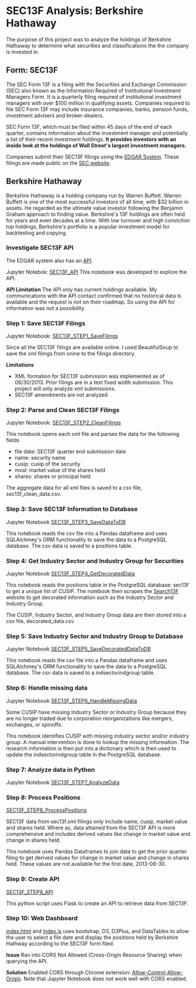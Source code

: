 # SEC13F Analysis: Berkshire Hathaway 

The purpose of this project was to analyze the holdings of Berkshire Hathaway to determine what securities and classifications the the company is invested in.

## Form: SEC13F

The SEC Form 13F is a filing with the Securities and Exchange Commission (SEC) also known as the Information Required of Institutional Investment Managers Form. It is a quarterly filing required of institutional investment managers with over $100 million in qualifying assets. Companies required to file SEC Form 13F may include insurance companies, banks, pension funds, investment advisers and broker-dealers.

SEC Form 13F, which must be filed within 45 days of the end of each quarter, contains information about the investment manager and potentially a list of their recent investment holdings. **It provides investors with an inside look at the holdings of Wall Street's largest investment managers.**

Companies submit their SEC13F filings using the [EDGAR System](https://www.sec.gov/page/everythingedgar).  These filings are made public on the [SEC website](https://www.sec.gov/edgar/searchedgar/companysearch.html).

## Berkshire Hathaway

Berkshire Hathaway is a holding company run by Warren Buffett.  Warren Buffett is one of the most successful investors of all time, with $32 billion in assets.  He regarded as the ultimate value investor following the Benjamin Graham approach to finding value. Berkshire's 13F holdings are often held for years and even decades at a time. With low turnover and high conviction top holdings, Berkshire's portfolio is a popular investment model for backtesting and copying.


### Investigate SEC13F API

The EDGAR system also has an [API](http://developer.edgar-online.com/).

Jupyter Notebok: [SEC13F_API](https://github.com/shanegela/DataAnalytics/blob/gh-pages/SEC13F/SEC13F_API.ipynb)
This notebook was developed to explore the API.

**API Limitation**  The API only has current holdings available.  My communications with the API contact confirmed that no historical data is available and the request is not on their roadmap.  So using the API for information was not a possibility.

### Step 1: Save SEC13F Filings

Jupyter Notebook: [SEC13F_STEP1_SaveFilings](https://github.com/shanegela/DataAnalytics/blob/gh-pages/SEC13F/SEC13F_STEP1_SaveFilings.ipynb)

Since all the SEC13F filings are available online.  I used BeautifulSoup to save the xml filings from onine to the filings directory.

**Limitations** 
* XML formation for SEC13F submission was implemented as of 06/30/2013.  Prior filings are in a text fixed width submission.  This project will only analyze xml submissions.
* SEC13F amendments are not analyzed

### Step 2: Parse and Clean SEC13F Filings

Jupyter Notebook: [SEC13F_STEP2_CleanFilings](https://github.com/shanegela/DataAnalytics/blob/gh-pages/SEC13F/SEC13F_STEP2_CleanFilings.ipynb)

This notebook opens each xml file and parses the data for the following fields
* file date: SEC13F quarter end submission date
* name: security name
* cusip: cusip of the security
* mval: market value of the shares held
* shares: shares or principal held

The aggregate data for all xml files is saved to a csv file, sec13f_clean_data.csv.

### Step 3: Save SEC13F Information to Database

Jupyter Notebook [SEC13F_STEP3_SaveDataToDB](https://github.com/shanegela/DataAnalytics/blob/gh-pages/SEC13F/SEC13F_STEP3_SaveDataToDB.ipynb)

This notebook reads the csv file into a Pandas dataframe and uses SQLAlchmey's ORM functionality to save the data to a PostgreSQL database.  The csv data is saved to a positions table.

### Step 4: Get Industry Sector and Industry Group for Securities

Jupyter Notebook [SEC13F_STEP4_GetDecoratedData](https://github.com/shanegela/DataAnalytics/blob/gh-pages/SEC13F/SEC13F_STEP4_GetDecoratedData.ipynb)

This notebook reads the positions table in the PostgreSQL database: sec13f to get a unique list of CUSIP.  The notebook then scrapes the  [Search13F](https://search13f.com/securities/neighbors/) website to get decorated information such as the Industry Sector and Industry Group.

The CUSIP, Industry Sector, and Industry Group data are then stored into a csv file, decorated_data.csv

### Step 5: Save Industry Sector and Industry Group to Database

Jupyter Notebook [SEC13F_STEP5_SaveDecoratedDataToDB](https://github.com/shanegela/DataAnalytics/blob/gh-pages/SEC13F/SEC13F_STEP5_SaveDecoratedDataToDB.ipynb)

This notebook reads the csv file into a Pandas dataframe and uses SQLAlchmey's ORM functionality to save the data to a PostgreSQL database.  The csv data is saved to a indsectorindgroup table.

### Step 6: Handle missing data

Jupyter Notebook [SEC13F_STEP6_HandleMissingData](https://github.com/shanegela/DataAnalytics/blob/gh-pages/SEC13F/SEC13F_STEP6_HandleMissingData.ipynb)

Some CUSIP have missing Industry Sector or Industry Group because they are no longer traded due to corporation reorganizations like mergers, exchanges, or spinoffs.

This notebook identifies CUSIP with missing industry sector and/or industry group.  A manual intervention is done to lookup the missing information.  The research information is then put into a dictionary which is then used to update the indsectorindgroup table in the PostgreSQL database.

### Step 7: Analyze data in Python

Jupyter Notebook [SEC13F_STEP7_AnalyzeData](https://github.com/shanegela/DataAnalytics/blob/gh-pages/SEC13F/SEC13F_STEP7_AnalyzeData.ipynb)

### Step 8: Process Positions

[SEC13F_STEP8_ProcessPositions](https://github.com/shanegela/DataAnalytics/blob/gh-pages/SEC13F/SEC13F_STEP8_ProcessPositions.py)

SEC13F data from sec13f.xml filings only include name, cusip, market value and shares held.  Where as, data attained from the SEC13F API is more comprehensive and includes derived values like change in market value and change in shares held.

This notebook uses Pandas Dataframes to join data to get the prior quarter filing to get derived values for change in market value and change in shares held.  These values are not available for the first date, 2013-06-30.

### Step 9: Create API 

[SEC13F_STEP9_API](https://github.com/shanegela/DataAnalytics/blob/gh-pages/SEC13F/SEC13F_STEP9_API.py)

This python script uses Flask to create an API to retrieve data from SEC13F.

### Step 10: Web Dashboard

[index.html](https://github.com/shanegela/DataAnalytics/blob/gh-pages/SEC13F/index.html) and [index.js](hhttps://github.com/shanegela/DataAnalytics/blob/gh-pages/SEC13F/index.js) uses bootstrap, D3, D3Plus, and DataTables to allow the user to select a file date and display the positions held by Berkshire Hathway according to the SEC13F form filed.

**Issue**
Ran into CORS Not Allowed (Cross-Origin Resource Sharing) when querying the API.

**Solution**
Enabled CORS through Chrome extension: [Allow-Control-Allow-Origin](https://chrome.google.com/webstore/detail/allow-control-allow-origi/nlfbmbojpeacfghkpbjhddihlkkiljbi?hl=en).  Note that Jupyter Notebook does not work well with CORS enabled.